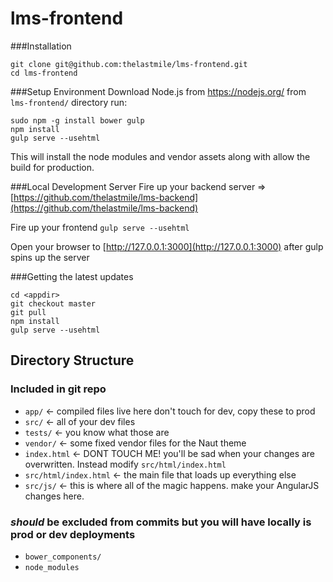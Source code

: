 # lms-frontend


###Installation
```
git clone git@github.com:thelastmile/lms-frontend.git
cd lms-frontend
```

###Setup Environment
Download Node.js from https://nodejs.org/
from ```lms-frontend/``` directory run:
```
sudo npm -g install bower gulp
npm install
gulp serve --usehtml
```
This will install the node modules and vendor assets along with allow the build for production.

###Local Development Server
Fire up your backend server => [https://github.com/thelastmile/lms-backend](https://github.com/thelastmile/lms-backend)

Fire up your frontend
```gulp serve --usehtml```

Open your browser to [http://127.0.0.1:3000](http://127.0.0.1:3000) after gulp spins up the server

###Getting the latest updates
```
cd <appdir>
git checkout master
git pull
npm install
gulp serve --usehtml
```

## Directory Structure

### Included in git repo
* `app/` <- compiled files live here don't touch for dev, copy these to prod
* `src/` <- all of your dev files
* `tests/` <- you know what those are
* `vendor/` <- some fixed vendor files for the Naut theme
* `index.html` <- DONT TOUCH ME!  you'll be sad when your changes are overwritten.  Instead modify `src/html/index.html`
* `src/html/index.html` <- the main file that loads up everything else
* `src/js/` <- this is where all of the magic happens.  make your AngularJS changes here.

### *should* be excluded from commits but you will have locally is prod or dev deployments
* `bower_components/`
* `node_modules`
